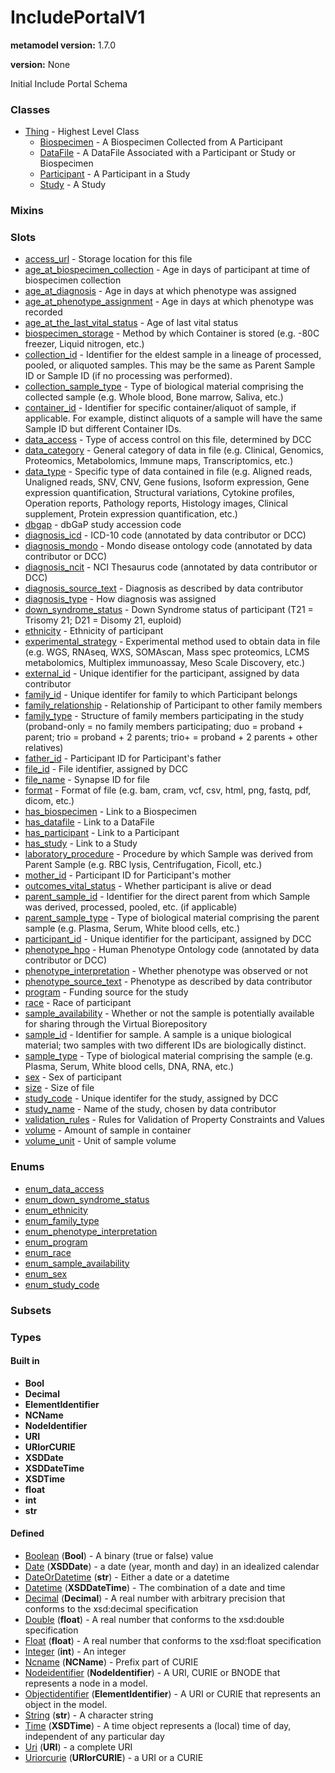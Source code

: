 
# IncludePortalV1


**metamodel version:** 1.7.0

**version:** None


Initial Include Portal Schema


### Classes

 * [Thing](Thing.md) - Highest Level Class
     * [Biospecimen](Biospecimen.md) - A Biospecimen Collected from A Participant
     * [DataFile](DataFile.md) - A DataFile Associated with a Participant or Study or Biospecimen
     * [Participant](Participant.md) - A Participant in a Study
     * [Study](Study.md) - A Study

### Mixins


### Slots

 * [access_url](access_url.md) - Storage location for this file
 * [age_at_biospecimen_collection](age_at_biospecimen_collection.md) - Age in days of participant at time of biospecimen collection
 * [age_at_diagnosis](age_at_diagnosis.md) - Age in days at which phenotype was assigned
 * [age_at_phenotype_assignment](age_at_phenotype_assignment.md) - Age in days at which phenotype was recorded
 * [age_at_the_last_vital_status](age_at_the_last_vital_status.md) - Age of last vital status
 * [biospecimen_storage](biospecimen_storage.md) - Method by which Container is stored (e.g. -80C freezer, Liquid nitrogen, etc.)
 * [collection_id](collection_id.md) - Identifier for the eldest sample in a lineage of processed, pooled, or aliquoted samples. This may be the same as Parent Sample ID or Sample ID (if no processing was performed).
 * [collection_sample_type](collection_sample_type.md) - Type of biological material comprising the collected sample (e.g. Whole blood, Bone marrow, Saliva, etc.)
 * [container_id](container_id.md) - Identifier for specific container/aliquot of sample, if applicable. For example, distinct aliquots of a sample will have the same Sample ID but different Container IDs.
 * [data_access](data_access.md) - Type of access control on this file, determined by DCC
 * [data_category](data_category.md) - General category of data in file (e.g. Clinical, Genomics, Proteomics, Metabolomics, Immune maps, Transcriptomics, etc.)
 * [data_type](data_type.md) - Specific type of data contained in file (e.g. Aligned reads, Unaligned reads, SNV, CNV, Gene fusions, Isoform expression, Gene expression quantification, Structural variations, Cytokine profiles, Operation reports, Pathology reports, Histology images, Clinical supplement, Protein expression quantification, etc.)
 * [dbgap](dbgap.md) - dbGaP study accession code
 * [diagnosis_icd](diagnosis_icd.md) - ICD-10 code (annotated by data contributor or DCC)
 * [diagnosis_mondo](diagnosis_mondo.md) - Mondo disease ontology code (annotated by data contributor or DCC)
 * [diagnosis_ncit](diagnosis_ncit.md) - NCI Thesaurus code (annotated by data contributor or DCC)
 * [diagnosis_source_text](diagnosis_source_text.md) - Diagnosis as described by data contributor
 * [diagnosis_type](diagnosis_type.md) - How diagnosis was assigned
 * [down_syndrome_status](down_syndrome_status.md) - Down Syndrome status of participant (T21 = Trisomy 21; D21 = Disomy 21, euploid)
 * [ethnicity](ethnicity.md) - Ethnicity of participant
 * [experimental_strategy](experimental_strategy.md) - Experimental method used to obtain data in file (e.g. WGS, RNAseq, WXS, SOMAscan, Mass spec proteomics, LCMS metabolomics, Multiplex immunoassay, Meso Scale Discovery, etc.)
 * [external_id](external_id.md) - Unique identifier for the participant, assigned by data contributor
 * [family_id](family_id.md) - Unique identifer for family to which Participant belongs
 * [family_relationship](family_relationship.md) - Relationship of Participant to other family members
 * [family_type](family_type.md) - Structure of family members participating in the study (proband-only = no family members participating; duo = proband + parent; trio = proband + 2 parents; trio+ = proband + 2 parents + other relatives) 
 * [father_id](father_id.md) - Participant ID for Participant's father
 * [file_id](file_id.md) - File identifier, assigned by DCC
 * [file_name](file_name.md) - Synapse ID for file
 * [format](format.md) - Format of file (e.g. bam, cram, vcf, csv, html, png, fastq, pdf, dicom, etc.)
 * [has_biospecimen](has_biospecimen.md) - Link to a Biospecimen
 * [has_datafile](has_datafile.md) - Link to a DataFile
 * [has_participant](has_participant.md) - Link to a Participant
 * [has_study](has_study.md) - Link to a Study
 * [laboratory_procedure](laboratory_procedure.md) - Procedure by which Sample was derived from Parent Sample (e.g. RBC lysis, Centrifugation, Ficoll, etc.)
 * [mother_id](mother_id.md) - Participant ID for Participant's mother
 * [outcomes_vital_status](outcomes_vital_status.md) - Whether participant is alive or dead
 * [parent_sample_id](parent_sample_id.md) - Identifier for the direct parent from which Sample was derived, processed, pooled, etc. (if applicable)
 * [parent_sample_type](parent_sample_type.md) - Type of biological material comprising the parent sample (e.g. Plasma, Serum, White blood cells, etc.)
 * [participant_id](participant_id.md) - Unique identifier for the participant, assigned by DCC
 * [phenotype_hpo](phenotype_hpo.md) - Human Phenotype Ontology code (annotated by data contributor or DCC)
 * [phenotype_interpretation](phenotype_interpretation.md) - Whether phenotype was observed or not
 * [phenotype_source_text](phenotype_source_text.md) - Phenotype as described by data contributor
 * [program](program.md) - Funding source for the study
 * [race](race.md) - Race of participant
 * [sample_availability](sample_availability.md) - Whether or not the sample is potentially available for sharing through the Virtual Biorepository
 * [sample_id](sample_id.md) - Identifier for sample. A sample is a unique biological material; two samples with two different IDs are biologically distinct.
 * [sample_type](sample_type.md) - Type of biological material comprising the sample (e.g. Plasma, Serum, White blood cells, DNA, RNA, etc.)
 * [sex](sex.md) - Sex of participant
 * [size](size.md) - Size of file
 * [study_code](study_code.md) - Unique identifer for the study, assigned by DCC
 * [study_name](study_name.md) - Name of the study, chosen by data contributor
 * [validation_rules](validation_rules.md) - Rules for Validation of Property Constraints and Values
 * [volume](volume.md) - Amount of sample in container
 * [volume_unit](volume_unit.md) - Unit of sample volume

### Enums

 * [enum_data_access](enum_data_access.md)
 * [enum_down_syndrome_status](enum_down_syndrome_status.md)
 * [enum_ethnicity](enum_ethnicity.md)
 * [enum_family_type](enum_family_type.md)
 * [enum_phenotype_interpretation](enum_phenotype_interpretation.md)
 * [enum_program](enum_program.md)
 * [enum_race](enum_race.md)
 * [enum_sample_availability](enum_sample_availability.md)
 * [enum_sex](enum_sex.md)
 * [enum_study_code](enum_study_code.md)

### Subsets


### Types


#### Built in

 * **Bool**
 * **Decimal**
 * **ElementIdentifier**
 * **NCName**
 * **NodeIdentifier**
 * **URI**
 * **URIorCURIE**
 * **XSDDate**
 * **XSDDateTime**
 * **XSDTime**
 * **float**
 * **int**
 * **str**

#### Defined

 * [Boolean](types/Boolean.md)  (**Bool**)  - A binary (true or false) value
 * [Date](types/Date.md)  (**XSDDate**)  - a date (year, month and day) in an idealized calendar
 * [DateOrDatetime](types/DateOrDatetime.md)  (**str**)  - Either a date or a datetime
 * [Datetime](types/Datetime.md)  (**XSDDateTime**)  - The combination of a date and time
 * [Decimal](types/Decimal.md)  (**Decimal**)  - A real number with arbitrary precision that conforms to the xsd:decimal specification
 * [Double](types/Double.md)  (**float**)  - A real number that conforms to the xsd:double specification
 * [Float](types/Float.md)  (**float**)  - A real number that conforms to the xsd:float specification
 * [Integer](types/Integer.md)  (**int**)  - An integer
 * [Ncname](types/Ncname.md)  (**NCName**)  - Prefix part of CURIE
 * [Nodeidentifier](types/Nodeidentifier.md)  (**NodeIdentifier**)  - A URI, CURIE or BNODE that represents a node in a model.
 * [Objectidentifier](types/Objectidentifier.md)  (**ElementIdentifier**)  - A URI or CURIE that represents an object in the model.
 * [String](types/String.md)  (**str**)  - A character string
 * [Time](types/Time.md)  (**XSDTime**)  - A time object represents a (local) time of day, independent of any particular day
 * [Uri](types/Uri.md)  (**URI**)  - a complete URI
 * [Uriorcurie](types/Uriorcurie.md)  (**URIorCURIE**)  - a URI or a CURIE
